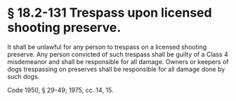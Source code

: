 # § 18.2-131 Trespass upon licensed shooting preserve.

<p>It shall be unlawful for any person to trespass on a licensed shooting preserve. Any person convicted of such trespass shall be guilty of a Class 4 misdemeanor and shall be responsible for all damage. Owners or keepers of dogs trespassing on preserves shall be responsible for all damage done by such dogs.</p><p>Code 1950, § 29-49; 1975, cc. 14, 15.</p>
